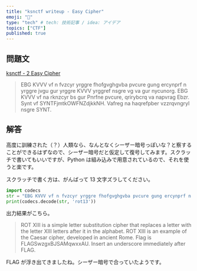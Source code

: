 ```yaml
---
title: "ksnctf writeup - Easy Cipher"
emoji: "📝"
type: "tech" # tech: 技術記事 / idea: アイデア
topics: ["CTF"]
published: true
---
```


## 問題文

[ksnctf \- 2 Easy Cipher](https://ksnctf.sweetduet.info/problem/2)

> EBG KVVV vf n fvzcyr yrggre fhofgvghgvba pvcure gung ercynprf n yrggre jvgu gur yrggre KVVV yrggref nsgre vg va gur nycunorg. EBG KVVV vf na rknzcyr bs gur Pnrfne pvcure, qrirybcrq va napvrag Ebzr. Synt vf SYNTFjmtkOWFNZdjkkNH. Vafreg na haqrefpber vzzrqvngryl nsgre SYNT.

## 解答

高度に訓練された（？）人類なら、なんとなくシーザー暗号っぽいな？と察することができるはずなので、シーザー暗号だと仮定して復号してみます。スクラッチで書いてもいいですが、Python は組み込みで用意されているので、それを使うと楽です。

スクラッチで書く方は、がんばって 13 文字ズラしてください。

```py
import codecs
str = "EBG KVVV vf n fvzcyr yrggre fhofgvghgvba pvcure gung ercynprf n yrggre jvgu gur yrggre KVVV yrggref nsgre vg va gur nycunorg. EBG KVVV vf na rknzcyr bs gur Pnrfne pvcure, qrirybcrq va napvrag Ebzr. Synt vf SYNTFjmtkOWFNZdjkkNH. Vafreg na haqrefpber vzzrqvngryl nsgre SYNT."
print(codecs.decode(str, 'rot13'))
```

出力結果がこちら。

> ROT XIII is a simple letter substitution cipher that replaces a letter with the letter XIII letters after it in the alphabet. ROT XIII is an example of the Caesar cipher, developed in ancient Rome. Flag is FLAGSwzgxBJSAMqwxxAU. Insert an underscore immediately after FLAG.

FLAG が浮き出てきましたね。シーザー暗号で合っていたようです。
